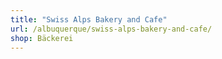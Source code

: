 ```yaml
---
title: "Swiss Alps Bakery and Cafe"
url: /albuquerque/swiss-alps-bakery-and-cafe/
shop: Bäckerei
---
```

